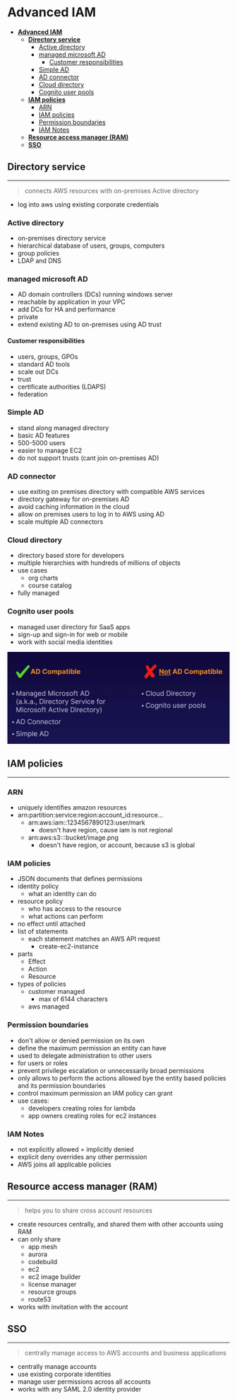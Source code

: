 # **Advanced IAM**

- [**Advanced IAM**](#advanced-iam)
  - [**Directory service**](#directory-service)
    - [Active directory](#active-directory)
    - [managed microsoft AD](#managed-microsoft-ad)
      - [Customer responsibilities](#customer-responsibilities)
    - [Simple AD](#simple-ad)
    - [AD connector](#ad-connector)
    - [Cloud directory](#cloud-directory)
    - [Cognito user pools](#cognito-user-pools)
  - [**IAM policies**](#iam-policies)
    - [ARN](#arn)
    - [IAM policies](#iam-policies-1)
    - [Permission boundaries](#permission-boundaries)
    - [IAM Notes](#iam-notes)
  - [**Resource access manager (RAM)**](#resource-access-manager-ram)
  - [**SSO**](#sso)

## **Directory service**

---

> connects AWS resources with on-premises Active directory

- log into aws using existing corporate credentials

### Active directory

- on-premises directory service
- hierarchical database of users, groups, computers
- group policies
- LDAP and DNS

### managed microsoft AD

- AD domain controllers (DCs) running windows server
- reachable by application in your VPC
- add DCs for HA and performance
- private
- extend existing AD to on-premises using AD trust

#### Customer responsibilities

- users, groups, GPOs
- standard AD tools
- scale out DCs
- trust
- certificate authorities (LDAPS)
- federation

### Simple AD

- stand along managed directory
- basic AD features
- 500-5000 users
- easier to manage EC2
- do not support trusts (cant join on-premises AD)

### AD connector

- use exiting on premises directory with compatible AWS services
- directory gateway for on-premises AD
- avoid caching information in the cloud
- allow on premises users to log in to AWS using AD
- scale multiple AD connectors

### Cloud directory

- directory based store for developers
- multiple hierarchies with hundreds of millions of objects
- use cases
  - org charts
  - course catalog
- fully managed

### Cognito user pools

- managed user directory for SaaS apps
- sign-up and sign-in for web or mobile
- work with social media identities

![ad-compatible-non](/aws/associate-level/solutions-architect/media/ad-compatible-non.PNG)

## **IAM policies**

---

### ARN

- uniquely identifies amazon resources
- arn:partition:service:region:account_id:resource...
  - arn:aws:iam::1234567890123:user/mark
    - doesn't have region, cause iam is not regional
  - arn:aws:s3:::bucket/image.png
    - doesn't have region, or account, because s3 is global

### IAM policies

- JSON documents that defines permissions
- identity policy
  - what an identity can do
- resource policy
  - who has access to the resource
  - what actions can perform
- no effect until attached
- list of statements
  - each statement matches an AWS API request
    - create-ec2-instance
- parts
  - Effect
  - Action
  - Resource
- types of policies
  - customer managed
    - max of 6144 characters
  - aws managed

### Permission boundaries

- don't allow or denied permission on its own
- define the maximum permission an entity can have
- used to delegate administration to other users
- for users or roles
- prevent privilege escalation or unnecessarily broad permissions
- only allows to perform the actions allowed bye the entity based policies and its permission boundaries
- control maximum permission an IAM policy can grant
- use cases:
  - developers creating roles for lambda
  - app owners creating roles for ec2 instances

### IAM Notes

- not explicitly allowed = implicitly denied
- explicit deny overrides any other permission
- AWS joins all applicable policies

## **Resource access manager (RAM)**

---

> helps you to share cross account resources

- create resources centrally, and shared them with other accounts using RAM
- can only share
  - app mesh
  - aurora
  - codebuild
  - ec2
  - ec2 image builder
  - license manager
  - resource groups
  - route53
- works with invitation with the account

## **SSO**

---

> centrally manage access to AWS accounts and business applications

- centrally manage accounts
- use existing corporate identities
- manage user permissions across all accounts
- works with any SAML 2.0 identity provider
